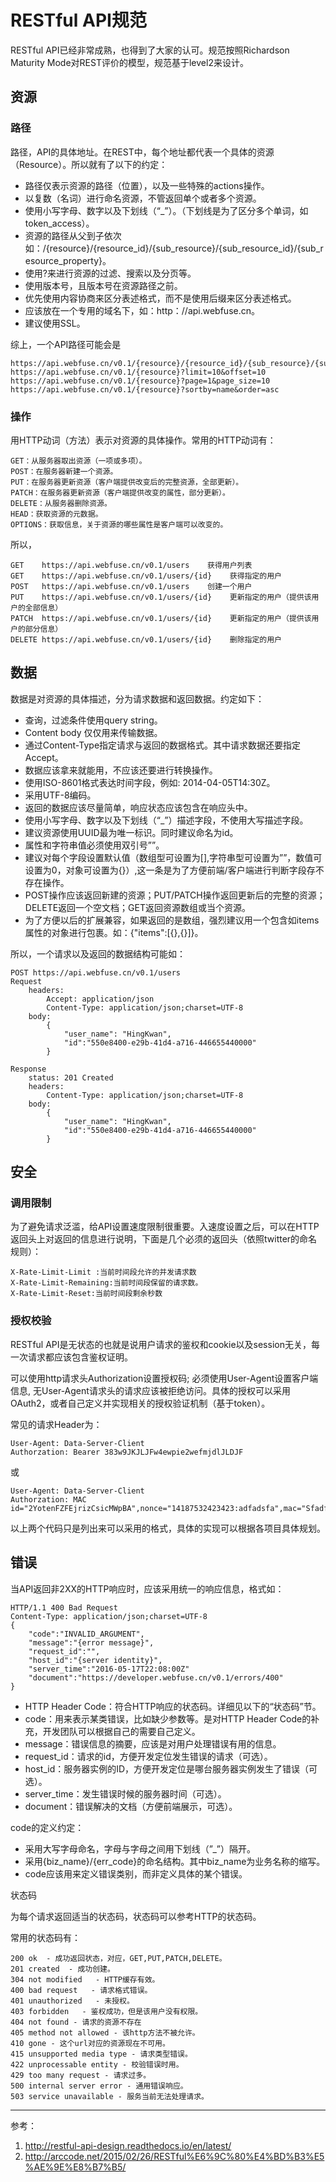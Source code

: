 # RESTful API规范 #

RESTful API已经非常成熟，也得到了大家的认可。规范按照Richardson Maturity Mode对REST评价的模型，规范基于level2来设计。

## 资源 ##

### 路径 ###

路径，API的具体地址。在REST中，每个地址都代表一个具体的资源（Resource）。所以就有了以下的约定：

- 路径仅表示资源的路径（位置），以及一些特殊的actions操作。
- 以复数（名词）进行命名资源，不管返回单个或者多个资源。
- 使用小写字母、数字以及下划线（“_”）。（下划线是为了区分多个单词，如token_access）。
- 资源的路径从父到子依次如：/{resource}/{resource_id}/{sub_resource}/{sub_resource_id}/{sub_resource_property}。
- 使用?来进行资源的过滤、搜索以及分页等。
- 使用版本号，且版本号在资源路径之前。
- 优先使用内容协商来区分表述格式，而不是使用后缀来区分表述格式。
- 应该放在一个专用的域名下，如：http：//api.webfuse.cn。
- 建议使用SSL。

综上，一个API路径可能会是

    https://api.webfuse.cn/v0.1/{resource}/{resource_id}/{sub_resource}/{sub_resource_id}/{sub_resource_property}
    https://api.webfuse.cn/v0.1/{resource}?limit=10&offset=10
    https://api.webfuse.cn/v0.1/{resource}?page=1&page_size=10
    https://api.webfuse.cn/v0.1/{resource}?sortby=name&order=asc

### 操作 ###

用HTTP动词（方法）表示对资源的具体操作。常用的HTTP动词有：

    GET：从服务器取出资源（一项或多项）。
    POST：在服务器新建一个资源。
    PUT：在服务器更新资源（客户端提供改变后的完整资源，全部更新）。
    PATCH：在服务器更新资源（客户端提供改变的属性，部分更新）。
    DELETE：从服务器删除资源。
    HEAD：获取资源的元数据。
    OPTIONS：获取信息，关于资源的哪些属性是客户端可以改变的。
所以，

    GET    https://api.webfuse.cn/v0.1/users    获得用户列表
    GET    https://api.webfuse.cn/v0.1/users/{id}    获得指定的用户
    POST   https://api.webfuse.cn/v0.1/users    创建一个用户
    PUT    https://api.webfuse.cn/v0.1/users/{id}    更新指定的用户（提供该用户的全部信息）
    PATCH  https://api.webfuse.cn/v0.1/users/{id}    更新指定的用户（提供该用户的部分信息）
    DELETE https://api.webfuse.cn/v0.1/users/{id}    删除指定的用户

## 数据 ##

数据是对资源的具体描述，分为请求数据和返回数据。约定如下：

- 查询，过滤条件使用query string。
- Content body 仅仅用来传输数据。
- 通过Content-Type指定请求与返回的数据格式。其中请求数据还要指定Accept。
- 数据应该拿来就能用，不应该还要进行转换操作。
- 使用ISO-8601格式表达时间字段，例如: 2014-04-05T14:30Z。
- 采用UTF-8编码。
- 返回的数据应该尽量简单，响应状态应该包含在响应头中。
- 使用小写字母、数字以及下划线（“_”）描述字段，不使用大写描述字段。
- 建议资源使用UUID最为唯一标识。同时建议命名为id。
- 属性和字符串值必须使用双引号””。
- 建议对每个字段设置默认值（数组型可设置为[],字符串型可设置为””，数值可设置为0，对象可设置为{}）,这一条是为了方便前端/客户端进行判断字段存不存在操作。
- POST操作应该返回新建的资源；PUT/PATCH操作返回更新后的完整的资源；DELETE返回一个空文档；GET返回资源数组或当个资源。
- 为了方便以后的扩展兼容，如果返回的是数组，强烈建议用一个包含如items属性的对象进行包裹。如：{"items":[{},{}]}。

所以，一个请求以及返回的数据结构可能如：

    POST https://api.webfuse.cn/v0.1/users
    Request
        headers:
            Accept: application/json
            Content-Type: application/json;charset=UTF-8
        body:
            {
                "user_name": "HingKwan",
                "id":"550e8400-e29b-41d4-a716-446655440000"
            }

    Response
        status: 201 Created
        headers:
            Content-Type: application/json;charset=UTF-8
        body:
            {
                "user_name": "HingKwan",
                "id":"550e8400-e29b-41d4-a716-446655440000"
            }

## 安全 ##

### 调用限制 ###

为了避免请求泛滥，给API设置速度限制很重要。入速度设置之后，可以在HTTP返回头上对返回的信息进行说明，下面是几个必须的返回头（依照twitter的命名规则）：

    X-Rate-Limit-Limit :当前时间段允许的并发请求数
    X-Rate-Limit-Remaining:当前时间段保留的请求数。
    X-Rate-Limit-Reset:当前时间段剩余秒数

### 授权校验 ###

RESTful API是无状态的也就是说用户请求的鉴权和cookie以及session无关，每一次请求都应该包含鉴权证明。

可以使用http请求头Authorization设置授权码; 必须使用User-Agent设置客户端信息, 无User-Agent请求头的请求应该被拒绝访问。具体的授权可以采用OAuth2，或者自己定义并实现相关的授权验证机制（基于token）。

常见的请求Header为：

    User-Agent: Data-Server-Client
    Authorzation: Bearer 383w9JKJLJFw4ewpie2wefmjdlJLDJF
或

    User-Agent: Data-Server-Client
    Authorzation: MAC id="2YotenFZFEjrizCsicMWpBA",nonce="14187532423423:adfadsfa",mac="SfadfaFdafadfdasFFyu"
以上两个代码只是列出来可以采用的格式，具体的实现可以根据各项目具体规划。

## 错误 ##

当API返回非2XX的HTTP响应时，应该采用统一的响应信息，格式如：

    HTTP/1.1 400 Bad Request
    Content-Type: application/json;charset=UTF-8
    {
        "code":"INVALID_ARGUMENT",
        "message":"{error message}",
        "request_id":"",
        "host_id":"{server identity}",
        "server_time":"2016-05-17T22:08:00Z"
        "document":"https://developer.webfuse.cn/v0.1/errors/400"
    }

- HTTP Header Code：符合HTTP响应的状态码。详细见以下的“状态码”节。
- code：用来表示某类错误，比如缺少参数等。是对HTTP Header Code的补充，开发团队可以根据自己的需要自己定义。
- message：错误信息的摘要，应该是对用户处理错误有用的信息。
- request_id：请求的id，方便开发定位发生错误的请求（可选）。
- host_id：服务器实例的ID，方便开发定位是哪台服务器实例发生了错误（可选）。
- server_time：发生错误时候的服务器时间（可选）。
- document：错误解决的文档（方便前端展示，可选）。

code的定义约定：

- 采用大写字母命名，字母与字母之间用下划线（”_”）隔开。
- 采用{biz_name}/{err_code}的命名结构。其中biz_name为业务名称的缩写。
- code应该用来定义错误类别，而非定义具体的某个错误。

状态码

为每个请求返回适当的状态码，状态码可以参考HTTP的状态码。

常用的状态码有：

    200 ok  - 成功返回状态，对应，GET,PUT,PATCH,DELETE。
    201 created  - 成功创建。
    304 not modified   - HTTP缓存有效。
    400 bad request   - 请求格式错误。
    401 unauthorized   - 未授权。
    403 forbidden   - 鉴权成功，但是该用户没有权限。
    404 not found - 请求的资源不存在
    405 method not allowed - 该http方法不被允许。
    410 gone - 这个url对应的资源现在不可用。
    415 unsupported media type - 请求类型错误。
    422 unprocessable entity - 校验错误时用。
    429 too many request - 请求过多。
    500 internal server error - 通用错误响应。
    503 service unavailable - 服务当前无法处理请求。

---
参考：

1. http://restful-api-design.readthedocs.io/en/latest/
1. http://arccode.net/2015/02/26/RESTful%E6%9C%80%E4%BD%B3%E5%AE%9E%E8%B7%B5/